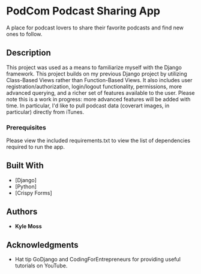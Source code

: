 # PodCom Podcast Sharing App  

A place for podcast lovers to share their favorite podcasts and find new ones to follow.

## Description

This project was used as a means to familiarize myself with the Django framework. This project builds on my previous Django project by utilizing Class-Based Views rather than Function-Based Views. It also includes user registration/authorization, login/logout functionality, permissions, more advanced querying, and a richer set of features available to the user. Please note this is a work in progress: more advanced features will be added with time. In particular, I'd like to pull podcast data (coverart images, in particular) directly from iTunes.

### Prerequisites

Please view the included requirements.txt to view the list of dependencies required to run the app.


## Built With

* [Django]
* [Python]
* [Crispy Forms]

## Authors

* **Kyle Moss**


## Acknowledgments

* Hat tip GoDjango and CodingForEntrepreneurs for providing useful tutorials on YouTube.

